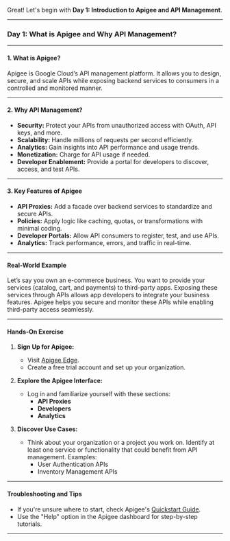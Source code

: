 Great! Let's begin with **Day 1: Introduction to Apigee and API Management**.

---

### **Day 1: What is Apigee and Why API Management?**

---

#### **1. What is Apigee?**

Apigee is Google Cloud’s API management platform. It allows you to design, secure, and scale APIs while exposing backend services to consumers in a controlled and monitored manner.

---

#### **2. Why API Management?**

- **Security:** Protect your APIs from unauthorized access with OAuth, API keys, and more.
- **Scalability:** Handle millions of requests per second efficiently.
- **Analytics:** Gain insights into API performance and usage trends.
- **Monetization:** Charge for API usage if needed.
- **Developer Enablement:** Provide a portal for developers to discover, access, and test APIs.

---

#### **3. Key Features of Apigee**

- **API Proxies:** Add a facade over backend services to standardize and secure APIs.
- **Policies:** Apply logic like caching, quotas, or transformations with minimal coding.
- **Developer Portals:** Allow API consumers to register, test, and use APIs.
- **Analytics:** Track performance, errors, and traffic in real-time.

---

#### **Real-World Example**

Let’s say you own an e-commerce business. You want to provide your services (catalog, cart, and payments) to third-party apps. Exposing these services through APIs allows app developers to integrate your business features. Apigee helps you secure and monitor these APIs while enabling third-party access seamlessly.

---

#### **Hands-On Exercise**

1. **Sign Up for Apigee:**
   - Visit [Apigee Edge](https://cloud.google.com/apigee/).
   - Create a free trial account and set up your organization.
2. **Explore the Apigee Interface:**

   - Log in and familiarize yourself with these sections:
     - **API Proxies**
     - **Developers**
     - **Analytics**

3. **Discover Use Cases:**
   - Think about your organization or a project you work on. Identify at least one service or functionality that could benefit from API management. Examples:
     - User Authentication APIs
     - Inventory Management APIs

---

#### **Troubleshooting and Tips**

- If you're unsure where to start, check Apigee's [Quickstart Guide](https://cloud.google.com/apigee/docs/quickstart).
- Use the \"Help\" option in the Apigee dashboard for step-by-step tutorials.

---
